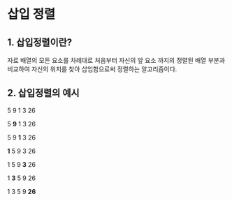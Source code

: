 # 삽입 정렬

## 1. 삽입정렬이란?
자료 배열의 모든 요소를 차례대로 처음부터 자신의 앞 요소 까지의 정렬된 배열 부분과 비교하여 자신의 위치를 찾아 삽입함으로써 정렬하는 알고리즘이다.

## 2. 삽입정렬의 예시

5 9 1 3 26

5 **9** 1 3 26

5 9 **1** 3 26

**1** 5 9 3 26

1 5 9 **3** 26

1 **3** 5 9 26

1 3 5 9 **26**

